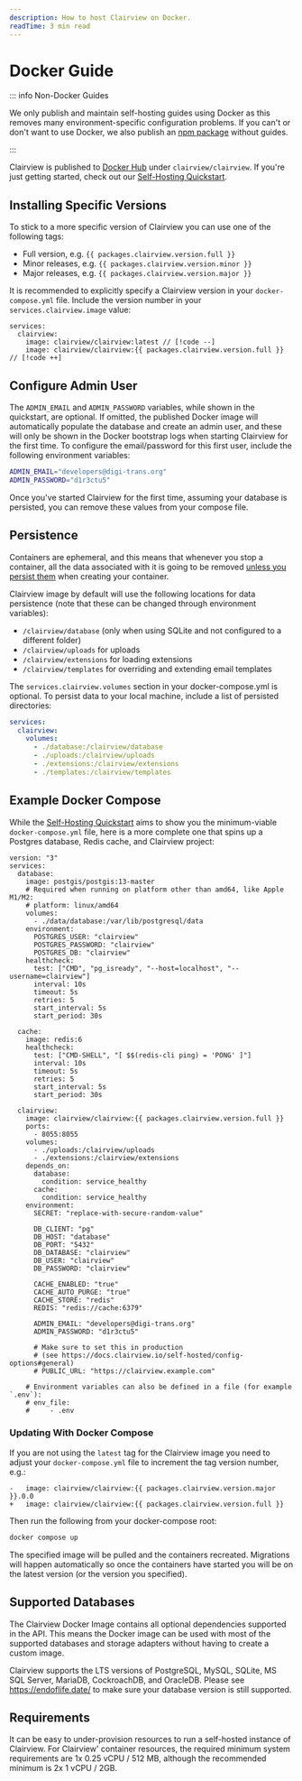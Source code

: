 ```yaml
---
description: How to host Clairview on Docker.
readTime: 3 min read
---
```


<script setup lang="ts">
import { data as packages } from '@/data/packages.data.js';
</script>

# Docker Guide

::: info Non-Docker Guides

We only publish and maintain self-hosting guides using Docker as this removes many environment-specific configuration
problems. If you can't or don't want to use Docker, we also publish an
[npm package](https://www.npmjs.com/package/clairview) without guides.

:::

Clairview is published to [Docker Hub](https://hub.docker.com/r/clairview/clairview) under `clairview/clairview`. If you're
just getting started, check out our [Self-Hosting Quickstart](/self-hosted/quickstart.html).

## Installing Specific Versions

To stick to a more specific version of Clairview you can use one of the following tags:

- Full version, e.g. `{{ packages.clairview.version.full }}`
- Minor releases, e.g. `{{ packages.clairview.version.minor }}`
- Major releases, e.g. `{{ packages.clairview.version.major }}`

It is recommended to explicitly specify a Clairview version in your `docker-compose.yml` file. Include the version number
in your `services.clairview.image` value:

```yaml-vue
services:
  clairview:
    image: clairview/clairview:latest // [!code --]
    image: clairview/clairview:{{ packages.clairview.version.full }} // [!code ++]
```

## Configure Admin User

The `ADMIN_EMAIL` and `ADMIN_PASSWORD` variables, while shown in the quickstart, are optional. If omitted, the published
Docker image will automatically populate the database and create an admin user, and these will only be shown in the
Docker bootstrap logs when starting Clairview for the first time. To configure the email/password for this first user,
include the following environment variables:

```bash
ADMIN_EMAIL="developers@digi-trans.org"
ADMIN_PASSWORD="d1r3ctu5"
```

Once you've started Clairview for the first time, assuming your database is persisted, you can remove these values from
your compose file.

## Persistence

Containers are ephemeral, and this means that whenever you stop a container, all the data associated with it is going to
be removed [unless you persist them](https://docs.docker.com/storage) when creating your container.

Clairview image by default will use the following locations for data persistence (note that these can be changed through
environment variables):

- `/clairview/database` (only when using SQLite and not configured to a different folder)
- `/clairview/uploads` for uploads
- `/clairview/extensions` for loading extensions
- `/clairview/templates` for overriding and extending email templates

The `services.clairview.volumes` section in your docker-compose.yml is optional. To persist data to your local machine,
include a list of persisted directories:

```yaml
services:
  clairview:
    volumes:
      - ./database:/clairview/database
      - ./uploads:/clairview/uploads
      - ./extensions:/clairview/extensions
      - ./templates:/clairview/templates
```

## Example Docker Compose

While the [Self-Hosting Quickstart](/self-hosted/quickstart.html) aims to show you the minimum-viable
`docker-compose.yml` file, here is a more complete one that spins up a Postgres database, Redis cache, and Clairview
project:

```yaml-vue
version: "3"
services:
  database:
    image: postgis/postgis:13-master
    # Required when running on platform other than amd64, like Apple M1/M2:
    # platform: linux/amd64
    volumes:
      - ./data/database:/var/lib/postgresql/data
    environment:
      POSTGRES_USER: "clairview"
      POSTGRES_PASSWORD: "clairview"
      POSTGRES_DB: "clairview"
    healthcheck:
      test: ["CMD", "pg_isready", "--host=localhost", "--username=clairview"]
      interval: 10s
      timeout: 5s
      retries: 5
      start_interval: 5s
      start_period: 30s

  cache:
    image: redis:6
    healthcheck:
      test: ["CMD-SHELL", "[ $$(redis-cli ping) = 'PONG' ]"]
      interval: 10s
      timeout: 5s
      retries: 5
      start_interval: 5s
      start_period: 30s

  clairview:
    image: clairview/clairview:{{ packages.clairview.version.full }}
    ports:
      - 8055:8055
    volumes:
      - ./uploads:/clairview/uploads
      - ./extensions:/clairview/extensions
    depends_on:
      database:
        condition: service_healthy
      cache:
        condition: service_healthy
    environment:
      SECRET: "replace-with-secure-random-value"

      DB_CLIENT: "pg"
      DB_HOST: "database"
      DB_PORT: "5432"
      DB_DATABASE: "clairview"
      DB_USER: "clairview"
      DB_PASSWORD: "clairview"

      CACHE_ENABLED: "true"
      CACHE_AUTO_PURGE: "true"
      CACHE_STORE: "redis"
      REDIS: "redis://cache:6379"

      ADMIN_EMAIL: "developers@digi-trans.org"
      ADMIN_PASSWORD: "d1r3ctu5"

      # Make sure to set this in production
      # (see https://docs.clairview.io/self-hosted/config-options#general)
      # PUBLIC_URL: "https://clairview.example.com"

    # Environment variables can also be defined in a file (for example `.env`):
    # env_file:
    #	  - .env
```

### Updating With Docker Compose

If you are not using the `latest` tag for the Clairview image you need to adjust your `docker-compose.yml` file to
increment the tag version number, e.g.:

```diff-vue
-   image: clairview/clairview:{{ packages.clairview.version.major }}.0.0
+   image: clairview/clairview:{{ packages.clairview.version.full }}
```

Then run the following from your docker-compose root:

```bash
docker compose up
```

The specified image will be pulled and the containers recreated. Migrations will happen automatically so once the
containers have started you will be on the latest version (or the version you specified).

## Supported Databases

The Clairview Docker Image contains all optional dependencies supported in the API. This means the Docker image can be
used with most of the supported databases and storage adapters without having to create a custom image.

Clairview supports the LTS versions of PostgreSQL, MySQL, SQLite, MS SQL Server, MariaDB, CockroachDB, and OracleDB.
Please see https://endoflife.date/ to make sure your database version is still supported.

## Requirements

It can be easy to under-provision resources to run a self-hosted instance of Clairview. For Clairview' container
resources, the required minimum system requirements are 1x 0.25 vCPU / 512 MB, although the recommended minimum is 2x 1
vCPU / 2GB.
